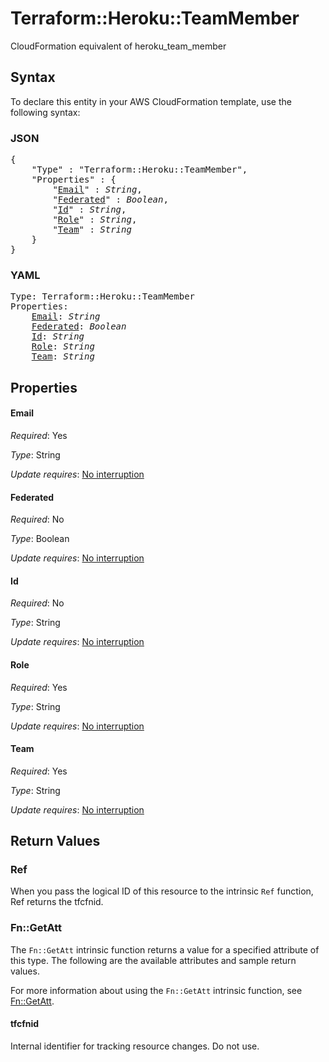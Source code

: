 # Terraform::Heroku::TeamMember

CloudFormation equivalent of heroku_team_member

## Syntax

To declare this entity in your AWS CloudFormation template, use the following syntax:

### JSON

<pre>
{
    "Type" : "Terraform::Heroku::TeamMember",
    "Properties" : {
        "<a href="#email" title="Email">Email</a>" : <i>String</i>,
        "<a href="#federated" title="Federated">Federated</a>" : <i>Boolean</i>,
        "<a href="#id" title="Id">Id</a>" : <i>String</i>,
        "<a href="#role" title="Role">Role</a>" : <i>String</i>,
        "<a href="#team" title="Team">Team</a>" : <i>String</i>
    }
}
</pre>

### YAML

<pre>
Type: Terraform::Heroku::TeamMember
Properties:
    <a href="#email" title="Email">Email</a>: <i>String</i>
    <a href="#federated" title="Federated">Federated</a>: <i>Boolean</i>
    <a href="#id" title="Id">Id</a>: <i>String</i>
    <a href="#role" title="Role">Role</a>: <i>String</i>
    <a href="#team" title="Team">Team</a>: <i>String</i>
</pre>

## Properties

#### Email

_Required_: Yes

_Type_: String

_Update requires_: [No interruption](https://docs.aws.amazon.com/AWSCloudFormation/latest/UserGuide/using-cfn-updating-stacks-update-behaviors.html#update-no-interrupt)

#### Federated

_Required_: No

_Type_: Boolean

_Update requires_: [No interruption](https://docs.aws.amazon.com/AWSCloudFormation/latest/UserGuide/using-cfn-updating-stacks-update-behaviors.html#update-no-interrupt)

#### Id

_Required_: No

_Type_: String

_Update requires_: [No interruption](https://docs.aws.amazon.com/AWSCloudFormation/latest/UserGuide/using-cfn-updating-stacks-update-behaviors.html#update-no-interrupt)

#### Role

_Required_: Yes

_Type_: String

_Update requires_: [No interruption](https://docs.aws.amazon.com/AWSCloudFormation/latest/UserGuide/using-cfn-updating-stacks-update-behaviors.html#update-no-interrupt)

#### Team

_Required_: Yes

_Type_: String

_Update requires_: [No interruption](https://docs.aws.amazon.com/AWSCloudFormation/latest/UserGuide/using-cfn-updating-stacks-update-behaviors.html#update-no-interrupt)

## Return Values

### Ref

When you pass the logical ID of this resource to the intrinsic `Ref` function, Ref returns the tfcfnid.

### Fn::GetAtt

The `Fn::GetAtt` intrinsic function returns a value for a specified attribute of this type. The following are the available attributes and sample return values.

For more information about using the `Fn::GetAtt` intrinsic function, see [Fn::GetAtt](https://docs.aws.amazon.com/AWSCloudFormation/latest/UserGuide/intrinsic-function-reference-getatt.html).

#### tfcfnid

Internal identifier for tracking resource changes. Do not use.

